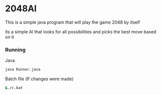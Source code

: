 # 2048AI
This is a simple java program that
will play the game 2048 by itself

its a simple AI that looks for all
possibilities and picks the best move 
based on it

### Running

Java
```bat
java Runner.java
```

Batch file (If changes were made)
```bat
&./c.bat
```
